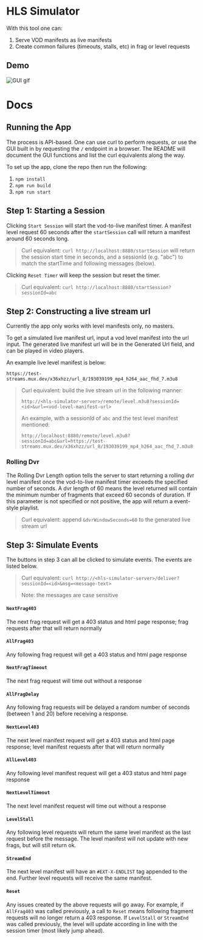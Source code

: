 # HLS Simulator

With this tool one can:
1. Serve VOD manifests as live manifests
1. Create common failures (timeouts, stalls, etc) in frag or level requests 

## Demo

![GUI gif](./demo.gif)

# Docs
## Running the App

The process is API-based. One can use curl to perform requests, or use the GUI built in by requesting the `/` endpoint in a browser. The README will document the GUI functions and list the curl equivalents along the way.

To set up the app, clone the repo then run the following:

1. `npm install`
2. `npm run build`
3. `npm run start`

## Step 1: Starting a Session

Clicking `Start Session` will start the vod-to-live manifest timer. A manifest level request 60 seconds after the `startSession` call will return a manifest around 60 seconds long.

> Curl equivalent: `curl http://localhost:8880/startSession` will return the session start time in seconds, and a sessionId (e.g. "abc") to match the startTime and following messages (below).

Clicking `Reset Timer` will keep the session but reset the timer.

> Curl equivalent: `curl http://localhost:8880/startSession?sessionId=abc`


## Step 2: Constructing a live stream url

Currently the app only works with level manifests only, no masters. 

To get a simulated live manifest url, input a vod level manifest into the url input. The generated live manifest url will be in the Generated Url field, and can be played in video players.

An example live level manifest is below:

`https://test-streams.mux.dev/x36xhzz/url_8/193039199_mp4_h264_aac_fhd_7.m3u8` 


> Curl equivalent: build the live stream url in the following manner:
>
> `http://<hls-simulator-server>/remote/level.m3u8?sessionId=<id>&url=<vod-level-manifest-url>`
> 
> An example, with a sessionId of `abc` and the test level manifest mentioned:
>
> `http://localhost:8880/remote/level.m3u8?sessionId=abc&url=https://test-streams.mux.dev/x36xhzz/url_8/193039199_mp4_h264_aac_fhd_7.m3u8`


### Rolling Dvr

The Rolling Dvr Length option tells the server to start returning a rolling dvr level manifest once the vod-to-live manifest timer exceeds the specified number of seconds. A dvr length of 60 means the level returned will contain the minimum number of fragments that exceed 60 seconds of duration. If this parameter is not specified or not positive, the app will return a event-style playlist.

> Curl equivalent: append `&dvrWindowSeconds=60` to the generated live stream url

## Step 3: Simulate Events

The buttons in step 3 can all be clicked to simulate events. The events are listed below.


> Curl equivalent: `curl http://<hls-simulator-server>/deliver?sessionId=<id>&msg=<message-text>`
>
> Note: the messages are case sensitive

#### `NextFrag403`

The next frag request will get a 403 status and html page response; frag requests after that will return normally

#### `AllFrag403`

Any following frag request will get a 403 status and html page response

#### `NextFragTimeout`

The next frag request will time out without a response

#### `AllFragDelay`

Any following frag requests will be delayed a random number of seconds (between 1 and 20) before receiving a response.

#### `NextLevel403`

The next level manifest request will get a 403 status and html page response; level manifest requests after that will return normally

#### `AllLevel403`

Any following level manifest request will get a 403 status and html page response

#### `NextLevelTimeout`

The next level manifest request will time out without a response

#### `LevelStall`

Any following level requests will return the same level manifest as the last request before the message. The level manifest will not update with new frags, but will still return ok.

#### `StreamEnd`

The next level manifest will have an `#EXT-X-ENDLIST` tag appended to the end. Further level requests will receive the same manifest.

#### `Reset`

Any issues created by the above requests will go away. For example, if `AllFrag403` was called previously, a call to `Reset` means following fragment requests will no longer return a 403 response. If `LevelStall` or `StreamEnd` was called previously, the level will update according in line with the session timer (most likely jump ahead).
